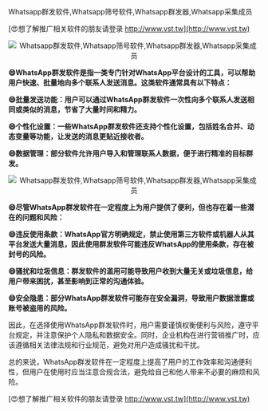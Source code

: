 Whatsapp群发软件,Whatsapp筛号软件,Whatsapp群发器,Whatsapp采集成员

[😍想了解推广相关软件的朋友请登录 http://www.vst.tw](http://www.vst.tw)

 <center><img src="https://vst.tw/MP4/tuiguang/png/1.png" alt="Whatsapp群发软件,Whatsapp筛号软件,Whatsapp群发器,Whatsapp采集成员"></center>

**😄WhatsApp群发软件是指一类专门针对WhatsApp平台设计的工具，可以帮助用户快速、批量地向多个联系人发送消息。这类软件通常具有以下特点：**

**😄批量发送功能：用户可以通过WhatsApp群发软件一次性向多个联系人发送相同或类似的消息，节省了大量时间和精力。**

**😄个性化设置：一些WhatsApp群发软件还支持个性化设置，包括姓名合并、动态变量等功能，让发送的消息更贴近接收者。**

**😄数据管理：部分软件允许用户导入和管理联系人数据，便于进行精准的目标群发。**

 <center><img src="https://vst.tw/MP4/tuiguang/png/1.png" alt="Whatsapp群发软件,Whatsapp筛号软件,Whatsapp群发器,Whatsapp采集成员"></center>

**😄尽管WhatsApp群发软件在一定程度上为用户提供了便利，但也存在着一些潜在的问题和风险：**

**😄违反使用条款：WhatsApp官方明确规定，禁止使用第三方软件或机器人从其平台发送大量消息，因此使用群发软件可能违反WhatsApp的使用条款，存在被封号的风险。**

**😄骚扰和垃圾信息：群发软件的滥用可能导致用户收到大量无关或垃圾信息，给用户带来困扰，甚至影响到正常的沟通体验。**

**😄安全隐患：部分WhatsApp群发软件可能存在安全漏洞，导致用户数据泄露或账号被盗用的风险。**

因此，在选择使用WhatsApp群发软件时，用户需要谨慎权衡便利与风险，遵守平台规定，并注意保护个人隐私和数据安全。同时，企业机构在进行营销推广时，应该遵循相关法律法规和行业规范，避免对用户造成骚扰和干扰。

总的来说，WhatsApp群发软件在一定程度上提高了用户的工作效率和沟通便利性，但用户在使用时应当注意合规合法，避免给自己和他人带来不必要的麻烦和风险。

[😍想了解推广相关软件的朋友请登录 http://www.vst.tw](http://www.vst.tw)



